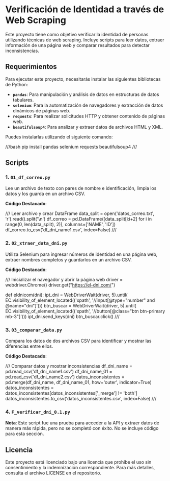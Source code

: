 # Verificación de Identidad a través de Web Scraping

Este proyecto tiene como objetivo verificar la identidad de personas utilizando técnicas de web scraping. Incluye scripts para leer datos, extraer información de una página web y comparar resultados para detectar inconsistencias.

## Requerimientos

Para ejecutar este proyecto, necesitarás instalar las siguientes bibliotecas de Python:

- **`pandas`**: Para manipulación y análisis de datos en estructuras de datos tabulares.
- **`selenium`**: Para la automatización de navegadores y extracción de datos dinámicos de páginas web.
- **`requests`**: Para realizar solicitudes HTTP y obtener contenido de páginas web.
- **`beautifulsoup4`**: Para analizar y extraer datos de archivos HTML y XML.

Puedes instalarlas utilizando el siguiente comando:

///bash
pip install pandas selenium requests beautifulsoup4
///

## Scripts

### 1. `01_df_correo.py`

Lee un archivo de texto con pares de nombre e identificación, limpia los datos y los guarda en un archivo CSV.

**Código Destacado**:

/// Leer archivo y crear DataFrame
data_split = open('datos_correo.txt', 'r').read().split('\n')
df_correo = pd.DataFrame([data_split[i:i+2] for i in range(0, len(data_split), 2)], columns=['NAME', 'ID'])
df_correo.to_csv('df_dni_name1.csv', index=False)
///

### 2. `02_xtraer_data_dni.py`

Utiliza Selenium para ingresar números de identidad en una página web, extraer nombres completos y guardarlos en un archivo CSV.

**Código Destacado**:

/// Inicializar el navegador y abrir la página web
driver = webdriver.Chrome()
driver.get("https://el-dni.com/")

def eldnicom(dni):
    ipt_dni = WebDriverWait(driver, 5).until(
        EC.visibility_of_element_located(('xpath', '//input[@type="number" and @name="dni"]')))
    btn_buscar = WebDriverWait(driver, 5).until(
        EC.visibility_of_element_located(('xpath', '//button[@class="btn btn-primary mb-3"]')))
    ipt_dni.send_keys(dni)
    btn_buscar.click()
///
    
### 3. `03_comparar_data.py`

Compara los datos de dos archivos CSV para identificar y mostrar las diferencias entre ellos.

**Código Destacado**:

/// Comparar datos y mostrar inconsistencias
df_dni_name = pd.read_csv('df_dni_name1.csv')
df_dni_name_01 = pd.read_csv('df_dni_name2.csv')
datos_inconsistentes = pd.merge(df_dni_name, df_dni_name_01, how='outer', indicator=True)
datos_inconsistentes = datos_inconsistentes[datos_inconsistentes['_merge'] != 'both']
datos_inconsistentes.to_csv('datos_inconsistentes.csv', index=False)
///

### 4. `F_verificar_dni_0.1.py`

**Nota**: Este script fue una prueba para acceder a la API y extraer datos de manera más rápida, pero no se completó con éxito. No se incluye código para esta sección.

## Licencia

Este proyecto está licenciado bajo una licencia que prohíbe el uso sin consentimiento y la indemnización correspondiente. Para más detalles, consulta el archivo LICENSE en el repositorio.
